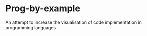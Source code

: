 # Prog-by-example
An attempt to increase the visualisation of code implementation in programming languages
